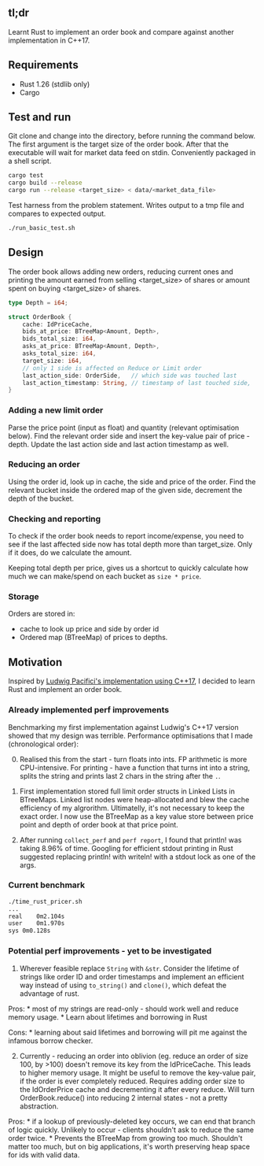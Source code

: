 ## tl;dr

Learnt Rust to implement an order book and compare against another implementation in C++17. 

## Requirements

  * Rust 1.26 (stdlib only)
  * Cargo

## Test and run

Git clone and change into the directory, before running the command below. The first argument is the target size of the order book. After that the executable will wait for market data feed on stdin. Conveniently packaged in a shell script.

```bash
cargo test
cargo build --release
cargo run --release <target_size> < data/<market_data_file>
```

Test harness from the problem statement. Writes output to a tmp file and compares to expected output. 

```bash
./run_basic_test.sh
```

## Design

The order book allows adding new orders, reducing current ones and printing the amount earned from selling <target\_size> of shares or amount spent on buying <target\_size> of shares.

```rust
type Depth = i64;

struct OrderBook {
    cache: IdPriceCache,
    bids_at_price: BTreeMap<Amount, Depth>,
    bids_total_size: i64,
    asks_at_price: BTreeMap<Amount, Depth>,
    asks_total_size: i64,
    target_size: i64,
    // only 1 side is affected on Reduce or Limit order
    last_action_side: OrderSide,   // which side was touched last
    last_action_timestamp: String, // timestamp of last touched side,
}
```

### Adding a new limit order

Parse the price point (input as float) and quantity (relevant optimisation below). Find the relevant order side and insert the key-value pair of price - depth. Update the last action side and last action timestamp as well. 


### Reducing an order

Using the order id, look up in cache, the side and price of the order. Find the relevant bucket inside the ordered map of the given side, decrement the depth of the bucket.

### Checking and reporting

To check if the order book needs to report income/expense, you need to see if the last affected side now has total depth more than target_size. Only if it does, do we calculate the amount. 

Keeping total depth per price, gives us a shortcut to quickly calculate how much we can make/spend on each bucket as `size * price`.

### Storage

Orders are stored in:

  * cache to look up price and side by order id
  * Ordered map (BTreeMap) of prices to depths.

## Motivation

Inspired by [Ludwig Pacifici's implementation using C++17](https://github.com/ludwigpacifici/order-book-pricer), I decided to learn Rust and implement an order book.

### Already implemented perf improvements

Benchmarking my first implementation against Ludwig's C++17 version showed that my design was terrible. Performance optimisations that I made (chronological order):

0. Realised this from the start - turn floats into ints. FP arithmetic is more CPU-intensive. For printing - have a function that turns int into a string, splits the string and prints last 2 chars in the string after the `.`.

1. First implementation stored full limit order structs in Linked Lists in BTreeMaps. Linked list nodes were heap-allocated and blew the cache efficiency of my algrorithm. Ultimatelly, it's not necessary to keep the exact order. I now use the BTreeMap as a key value store between price point and depth of order book at that price point.

2. After running `collect_perf` and `perf report`, I found that println! was taking 8.96% of time. Googling for efficient stdout printing in Rust suggested replacing println! with writeln! with a stdout lock as one of the args. 

### Current benchmark

```bash
./time_rust_pricer.sh
...
real	0m2.104s
user	0m1.970s
sys	0m0.128s
```

### Potential perf improvements - yet to be investigated

1. Wherever feasible replace `String` with `&str`. Consider the lifetime of strings like order ID and order timestamps and implement an efficient way instead of using `to_string()` and `clone()`, which defeat the advantage of rust. 

Pros:
    * most of my strings are read-only - should work well and reduce memory usage.
    * Learn about lifetimes and borrowing in Rust

Cons:
    * learning about said lifetimes and borrowing will pit me against the infamous borrow checker.

2. Currently - reducing an order into oblivion (eg. reduce an order of size 100, by >100) doesn't remove its key from the IdPriceCache. This leads to higher memory usage. It might be useful to remove the key-value pair, if the order is ever completely reduced. Requires adding order size to the IdOrderPrice cache and decrementing it after every reduce. Will turn OrderBook.reduce() into reducing 2 internal states - not a pretty abstraction.

Pros: 
    * if a lookup of previously-deleted key occurs, we can end that branch of logic quickly. Unlikely to occur - clients shouldn't ask to reduce the same order twice.
    * Prevents the BTreeMap from growing too much. Shouldn't matter too much, but on big applications, it's worth preserving heap space for ids with valid data.
